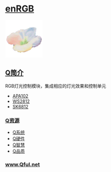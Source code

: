 ﻿# [enRGB](https://github.com/Qful/enRGB) 
[![sites](Qful/Qful.png)](http://www.Qful.net)
## [Q简介](https://github.com/Qful/enRGB) 

RGB灯光控制模块，集成相应的灯光效果和控制单元

- [APA102](APA102/)
- [WS2812](WS2812/)
- [SK6812](SK6812/)


### [Q资源](https://github.com/Qful/enRGB)

- [Q系统](https://github.com/OS-Q)
- [Q硬件](https://github.com/sochub)
- [Q智慧](https://github.com/tfzoo)
- [Q品质](https://github.com/qitas)

### www.Qful.net
